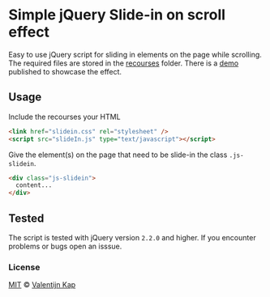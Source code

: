 # Simple jQuery Slide-in on scroll effect

Easy to use jQuery script for sliding in elements on the page while scrolling. The required files are stored in the [recourses](resources) folder. There is a [demo](https://valentijnkap.github.io/jquery-slidein-on-scroll/) published to showcase the effect.

## Usage

Include the recourses your HTML

```html
<link href="slidein.css" rel="stylesheet" />
<script src="slideIn.js" type="text/javascript"></script>
```

Give the element(s) on the page that need to be slide-in the class `.js-slidein`.

```html
<div class="js-slidein">
  content...
</div>
```

## Tested

The script is tested with jQuery version `2.2.0` and higher. If you encounter problems or bugs open an isssue.

### License

[MIT][license] © [Valentijn Kap](https://github.com/valentijnkap)

[license]: LICENSE
